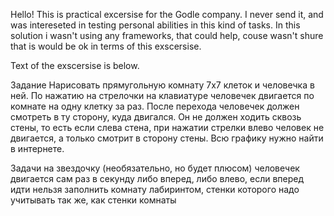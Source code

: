 Hello! This is practical excersise for the Godle company. I never send it, and was intereseted in testing personal abilities in this kind of tasks. In this solution i wasn't using any frameworks, that could help, couse wasn't shure that is would be ok in terms of this exscersise.

Text of the exscersise is below.

Задание
Нарисовать прямугольную комнату 7х7 клеток и человечка в ней. По нажатию на стрелочки на клавиатуре человечек двигается по комнате на одну клетку за раз. После перехода человечек должен смотреть в ту сторону, куда двигался. Он не должен ходить сквозь стены, то есть если слева стена, при нажатии стрелки влево человек не двигается, а только смотрит в сторону стены. Всю графику нужно найти в интернете.

Задачи на звездочку (необязательно, но будет плюсом)
человечек двигается сам раз в секунду либо вперед, либо влево, если вперед идти нельзя
заполнить комнату лабиринтом, стенки которого надо учитывать так же, как стенки комнаты
